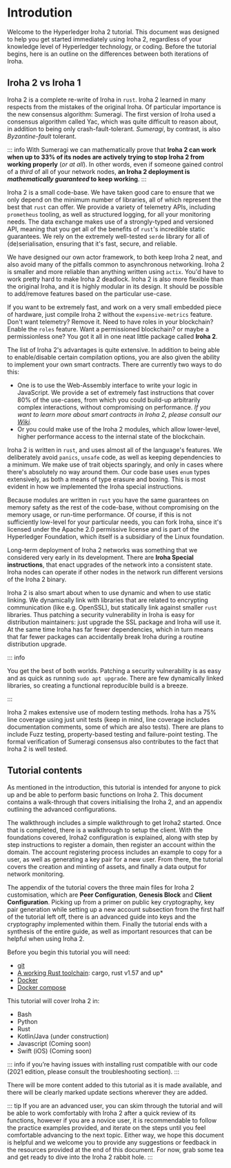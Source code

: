 # Introdution

Welcome to the Hyperledger Iroha 2 tutorial. This document was designed to help you get started immediately using Iroha 2, regardless of your knowledge level of Hyperledger technology, or coding. Before the tutorial begins, here is an outline on the differences between both iterations of Iroha.

## Iroha 2 vs Iroha 1

Iroha 2 is a complete re-write of Iroha in `rust`. Iroha 2 learned in many respects from the mistakes of the original Iroha. Of particular importance is the new consensus algorithm: Sumeragi. The first version of Iroha used a consensus algorithm called Yac, which was quite difficult to reason about, in addition to being only crash-fault-tolerant. _Sumeragi_, by contrast, is also _Byzantine-fault_ tolerant.

::: info
With Sumeragi we can mathematically prove that **Iroha 2 can work when up to 33% of its nodes are actively trying to stop Iroha 2 from working properly** (_or at all_). In other words, even if someone gained control of a _third_ of all of your network nodes, **an Iroha 2 deployment is _mathematically guaranteed_ to keep working**.
:::

Iroha 2 is a small code-base. We have taken good care to ensure that we only depend on the minimum number of libraries, all of which represent the best that `rust` can offer. We provide a variety of telemetry APIs, including `prometheus` tooling, as well as structured logging, for all your monitoring needs. The data exchange makes use of a strongly-typed and versioned API, meaning that you get all of the benefits of `rust`'s incredible static guarantees. We rely on the extremely well-tested `serde` library for all of (de)serialisation, ensuring that it's fast, secure, and reliable.

We have designed our own actor framework, to both keep Iroha 2 neat, and also avoid many of the pitfalls common to asynchronous networking. Iroha 2 is smaller and more reliable than anything written using `actix`. You'd have to work pretty hard to make Iroha 2 deadlock. Iroha 2 is also more flexible than the original Iroha, and it is highly modular in its design. It should be possible to add/remove features based on the particular use-case.

If you want to be extremely fast, and work on a very small embedded piece of hardware, just compile Iroha 2 without the `expensive-metrics` feature. Don't want telemetry? Remove it. Need to have roles in your blockchain? Enable the `roles` feature. Want a permissioned blockchain? or maybe a permissionless one? You got it all in one neat little package called **Iroha 2**.

The list of Iroha 2's advantages is quite extensive. In addition to being able to enable/disable certain compilation options, you are also given the ability to implement your own smart contracts. There are currently two ways to do this:

- One is to use the Web-Assembly interface to write your logic in JavaScript. We provide a set of extremely fast instructions that cover 80% of the use-cases, from which you could build-up arbitrarily complex interactions, without compromising on performance. _If you want to learn more about smart contracts in Iroha 2, please consult our [Wiki](https://wiki.hyperledger.org/display/iroha/Scripting+Languages+and+Runtimes+for+Iroha2+Smart+Contracts)._
- Or you could make use of the Iroha 2 modules, which allow lower-level, higher performance access to the internal state of the blockchain.

Iroha 2 is written in `rust`, and uses almost all of the language's features. We deliberately avoid `panics`, `unsafe` code, as well as keeping dependencies to a minimum. We make use of trait objects sparingly, and only in cases where there's absolutely no way around them. Our code base uses `enum` types extensively, as both a means of type erasure and boxing. This is most evident in how we implemented the Iroha special instructions.

Because modules are written in `rust` you have the same guarantees on memory safety as the rest of the code-base, without compromising on the memory usage, or run-time performance. Of course, if this is not sufficiently low-level for your particular needs, you can fork Iroha, since it's licensed under the Apache 2.0 permissive license and is part of the Hyperledger Foundation, which itself is a subsidiary of the Linux foundation.

Long-term deployment of Iroha 2 networks was something that we considered very early in its development. There are **Iroha Special instructions**, that enact upgrades of the network into a consistent state. Iroha nodes can operate if other nodes in the network run different versions of the Iroha 2 binary.

Iroha 2 is also smart about when to use dynamic and when to use static linking. We dynamically link with libraries that are related to encrypting communication (like e.g. OpenSSL), but statically link against smaller `rust` libraries. Thus patching a security vulnerability in Iroha is easy for distribution maintainers: just upgrade the SSL package and Iroha will use it. At the same time Iroha has far fewer dependencies, which in turn means that far fewer packages can accidentally break Iroha during a routine distribution upgrade.

::: info

You get the best of both worlds. Patching a security vulnerability is as easy and as quick as running `sudo apt upgrade`. There are few dynamically linked libraries, so creating a functional reproducible build is a breeze.

:::

Iroha 2 makes extensive use of modern testing methods. Iroha has a 75% line coverage using just unit tests (keep in mind, line coverage includes documentation comments, some of which are also tests). There are plans to include Fuzz testing, property-based testing and failure-point testing. The formal verification of Sumeragi consensus also contributes to the fact that Iroha 2 is well tested.

## Tutorial contents

As mentioned in the introduction, this tutorial is intended for anyone to pick up and be able to perform basic functions on Iroha 2. This document contains a walk-through that covers initialising the Iroha 2, and an appendix outlining the advanced configurations.

The walkthrough includes a simple walkthrough to get Iroha2 started. Once that is completed, there is a walkthrough to setup the client. With the foundations covered, Iroha2 configuration is explained, along with step by step instructions to register a domain, then register an account within the domain. The account registering process includes an example to copy for a user, as well as generating a key pair for a new user. From there, the tutorial covers the creation and minting of assets, and finally a data output for network monitoring.

The appendix of the tutorial covers the three main files for Iroha 2 customisation, which are **Peer Configuration**, **Genesis Block** and **Client Configuration**. Picking up from a primer on public key cryptography, key pair generation while setting up a new account subsection from the first half of the tutorial left off, there is an advanced guide into keys and the cryptography implemented within them. Finally the tutorial ends with a synthesis of the entire guide, as well as important resources that can be helpful when using Iroha 2.

Before you begin this tutorial you will need:

- [git](https://githowto.com/)
- [A working Rust toolchain](https://www.rust-lang.org/learn/get-started): cargo, rust v1.57 and up\*
- [Docker](https://docs.docker.com/get-docker/)
- [Docker compose](https://docs.docker.com/compose/)

This tutorial will cover Iroha 2 in:

- Bash
- Python
- Rust
- Kotlin/Java (under construction)
- Javascript (Coming soon)
- Swift (iOS) (Coming soon)

::: info
if you’re having issues with installing rust compatible with our code (2021 edition, please consult the troubleshooting section).
:::

There will be more content added to this tutorial as it is made available, and there will be clearly marked update sections wherever they are added.

::: tip
If you are an advanced user, you can skim through the tutorial and will be able to work comfortably with Iroha 2 after a quick review of its functions, however if you are a novice user, it is recommendable to follow the practice examples provided, and iterate on the steps until you feel comfortable advancing to the next topic. Either way, we hope this document is helpful and we welcome you to provide any suggestions or feedback in the resources provided at the end of this document. For now, grab some tea and get ready to dive into the Iroha 2 rabbit hole.
:::
